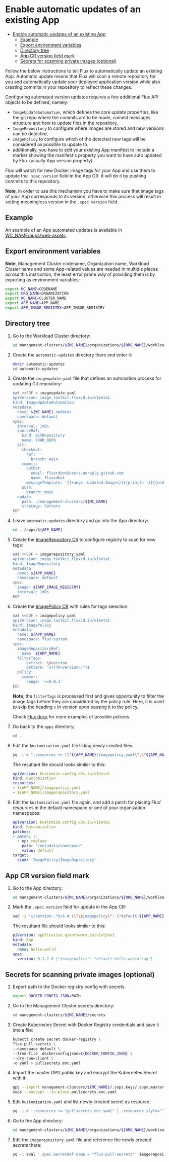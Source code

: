 # Enable automatic updates of an existing App

- [Enable automatic updates of an existing App](#enable-automatic-updates-of-an-existing-app)
  - [Example](#example)
  - [Export environment variables](#export-environment-variables)
  - [Directory tree](#directory-tree)
  - [App CR version field mark](#app-cr-version-field-mark)
  - [Secrets for scanning private images (optional)](#secrets-for-scanning-private-images-optional)

Follow the below instructions to tell Flux to automatically update an existing App. Automatic update means
that Flux will scan a remote repository for you and automatically update your deployed application version
while also creating commits in your repository to reflect these changes.

Configuring automated version updates requires a few additional Flux API objects to be defined, namely:

- `ImageUpdateAutomation`, which defines the core update properties, like the git repo where the commits are to be
  made, commit messages structure and how to update files in the repository,
- `ImageRepository` to configure where images are stored and new versions can be detected,
- `ImagePolicy` to configure which of the detected new tags will be considered as possible to update to.
- additionally, you have to edit your existing App manifest to include a marker showing the manifest's property you
  want to have auto updated by Flux (usually App version property).

Flux will watch for new Docker image tags for your App and use them to update the `.spec.version` field in the App CR. It
will do it by pushing commits to this repository.

**Note**, in order to use this mechanism you have to make sure that image tags of your App corresponds to its version,
otherwise this process will result in setting meaningless version in the `.spec.version` field.

## Example

An example of an App automated updates is available in [WC_NAME/apps/web-assets](../../management-clusters/MC_NAME/organizations/ORG_NAME/workload-clusters/WC_NAME/apps/web-assets/).

## Export environment variables

**Note**, Management Cluster codename, Organization name, Workload Cluster name and some App-related values are needed in
multiple places across this instruction, the least error prone way of providing them is by exporting as environment variables:

```sh
export MC_NAME=CODENAME
export ORG_NAME=ORGANIZATION
export WC_NAME=CLUSTER_NAME
export APP_NAME=APP_NAME
export APP_IMAGE_REGISTRY=APP_IMAGE_REGISTRY
```

## Directory tree

1. Go to the Workload Cluster directory:

    ```sh
    cd management-clusters/${MC_NAME}/organizations/${ORG_NAME}/workload-clusters/${WC_NAME}
    ```

1. Create the `automatic-updates` directory there and enter it:

    ```sh
    mkdir automatic-updates
    cd automatic-updates
    ```

1. Create the `imageupdate.yaml` file that defines an automation process for updating Git repository:

    ```sh
    cat <<EOF > imageupdate.yaml
    apiVersion: image.toolkit.fluxcd.io/v1beta1
    kind: ImageUpdateAutomation
    metadata:
      name: ${WC_NAME}-updates
      namespace: default
    spec:
      interval: 1m0s
      sourceRef:
        kind: GitRepository
        name: YOUR_REPO
      git:
        checkout:
          ref:
            branch: main
        commit:
          author:
            email: fluxcdbot@users.noreply.github.com
            name: fluxcdbot
          messageTemplate: '{{range .Updated.Images}}{{println .}}{{end}}'
        push:
          branch: main
      update:
        path: ./management-clusters/${MC_NAME}
        strategy: Setters
    EOF
    ```

1. Leave `automatic-updates` directory and go into the App directory:

    ```sh
    cd ../apps/${APP_NAME}
    ```

1. Create the [ImageRepository CR](https://fluxcd.io/docs/components/image/imagerepositories/) to configure registry to
scan for new tags:

    ```sh
    cat <<EOF > imagerepository.yaml
    apiVersion: image.toolkit.fluxcd.io/v1beta1
    kind: ImageRepository
    metadata:
      name: ${APP_NAME}
      namespace: default
    spec:
      image: ${APP_IMAGE_REGISTRY}
      interval: 1m0s
    EOF
    ```

1. Create the [ImagePolicy CR](https://fluxcd.io/docs/components/image/imagepolicies/) with rules for tags selection:

    ```sh
    cat <<EOF > imagepolicy.yaml
    apiVersion: image.toolkit.fluxcd.io/v1beta1
    kind: ImagePolicy
    metadata:
      name: ${APP_NAME}
      namespace: flux-system
    spec:
      imageRepositoryRef:
        name: ${APP_NAME}
      filterTags:
          extract: \$version
          pattern: ^v?(?P<version>.*)$
      policy:
        semver:
          range: '>=0.0.1'
    EOF
    ```

    **Note**, the `filterTags` is processed first and gives opportunity to filter the image tags before they are
    considered by the policy rule. Here, it is used to skip the heading `v` in version upon passing it to the policy.

    Check [Flux docs](https://fluxcd.io/docs/components/image/imagepolicies/#examples) for more examples of possible policies.

1. Go back to the `apps` directory:

    ```sh
    cd ..
    ```

1. Edit the `kustomization.yaml` file listing newly created files:

    ```sh
    yq -i e ".resources += [\"${APP_NAME}/imagepolicy.yaml\",\"${APP_NAME}/imagerepository.yaml\"] | .resources style=\"\"" kustomization.yaml
    ```

    The resultant file should looks similar to this:

    ```yaml
    apiVersion: kustomize.config.k8s.io/v1beta1
    kind: Kustomization
    resources:
    - ${APP_NAME}/imagepolicy.yaml
    - ${APP_NAME}/imagerepository.yaml
    ```

1. Edit the `kustomization.yaml` file again, and add a patch for placing Flux' resources in the default namespace
or one of your organization namespaces:

    ```yaml
    apiVersion: kustomize.config.k8s.io/v1beta1
    kind: Kustomization
    patches:
    - patch: |-
      - op: replace
        path: "/metadata/namespace"
        value: default
    target:
      kind: 'ImagePolicy|ImageRepository'
    ```

## App CR version field mark

1. Go to the App directory:

    ```sh
    cd management-clusters/${MC_NAME}/organizations/${ORG_NAME}/workload-clusters/${WC_NAME}/apps/${APP_NAME}
    ```

2. Mark the `.spec.version` field for update in the App CR:

    ```sh
    sed -i "s/version:.*$/& # {\"\$imagepolicy\": \"default:${APP_NAME}:tag\"}/" appcr.yaml
    ```

   The resultant file should looks similar to this:

   ```yaml
   piVersion: application.giantswarm.io/v1alpha1
   kind: App
   metadata:
     name: hello-world
   spec:
     version: 0.1.2 # {"$imagepolicy": "default:hello-world:tag"}
   ```

## Secrets for scanning private images (optional)

1. Export path to the Docker registry config with secrets:

    ```sh
    export DOCKER_CONFIG_JSON=PATH
    ```

1. Go to the Management Cluster secrets directory:

    ```sh
    cd management-clusters/${MC_NAME}/secrets
    ```

1. Create Kubernetes Secret with Docker Registry credentials and save it into a file:

    ```sh
    kubectl create secret docker-registry \
    flux-pull-secrets \
    --namespace default \
    --from-file .dockerconfigjson=${DOCKER_CONFIG_JSON} \
    --dry-run=client \
    -o yaml > pullsecrets.enc.yaml
    ```

1. Import the master GPG public key and encrypt the Kubernetes Secret with it:

    ```sh
    gpg --import management-clusters/${MC_NAME}/.sops.keys/.sops.master.asc
    sops --encrypt --in-place pullsecrets.enc.yaml
    ```

1. Edit `kustomization.yaml` and list newly created secret as resource:

    ```sh
    yq -i e '.resources += "pullsecrets.enc.yaml" | .resources style=""' kustomization.yaml
    ```

1. Go to the App directory:

    ```sh
    cd management-clusters/${MC_NAME}/organizations/${ORG_NAME}/workload-clusters/${WC_NAME}/apps/${APP_NAME}
    ```

1. Edit the `imagerepository.yaml` file and reference the newly created secrets there:

    ```sh
    yq -i eval '.spec.secretRef.name = "flux-pull-secrets"' imagerepository.yaml
    ```
